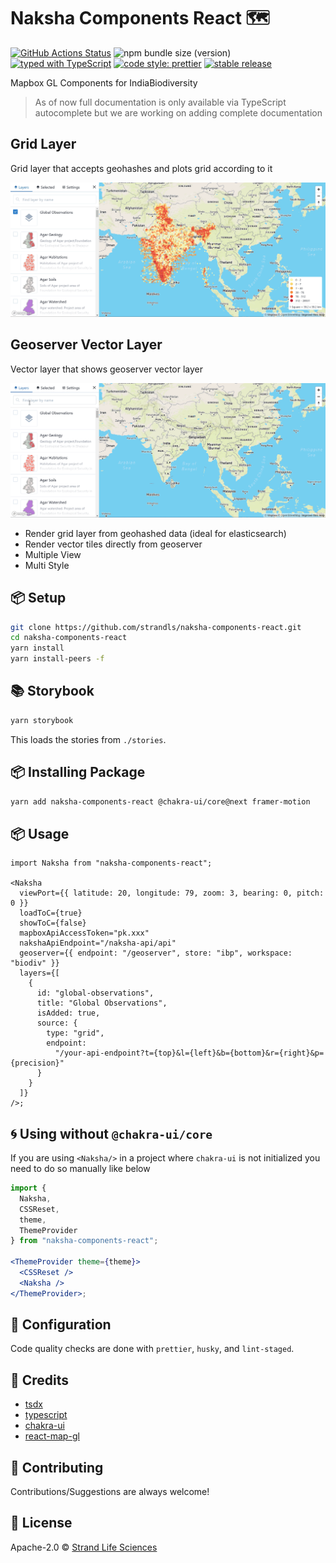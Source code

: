 # Naksha Components React 🗺️

[![GitHub Actions Status](https://github.com/strandls/naksha-components-react/workflows/NodeJS/badge.svg)](https://github.com/strandls/naksha-components-react/actions)
![npm bundle size (version)](https://img.shields.io/bundlephobia/minzip/naksha-components-react/latest)
[![typed with TypeScript](https://badgen.net/badge/icon/typescript?icon=typescript&label)](https://www.typescriptlang.org)
[![code style: prettier](https://img.shields.io/badge/code_style-prettier-ff69b4.svg)](https://github.com/prettier/prettier)
[![stable release](https://badgen.net/github/release/strandls/naksha-components-react/stable)](https://github.com/strandls/naksha-components-react/releases)

Mapbox GL Components for IndiaBiodiversity

> As of now full documentation is only available via TypeScript autocomplete but we are working on adding complete documentation

## Grid Layer

Grid layer that accepts geohashes and plots grid according to it

![Grid Layer](./preview/geohash-grid-layer.gif)

## Geoserver Vector Layer

Vector layer that shows geoserver vector layer

![Geoserver Vector Layer](./preview/geoserver-vector-layer.gif)

- Render grid layer from geohashed data (ideal for elasticsearch)
- Render vector tiles directly from geoserver
- Multiple View
- Multi Style

## 📦 Setup

```sh
git clone https://github.com/strandls/naksha-components-react.git
cd naksha-components-react
yarn install
yarn install-peers -f
```

## 📚 Storybook

```sh
yarn storybook
```

This loads the stories from `./stories`.

## 📦 Installing Package

```sh
yarn add naksha-components-react @chakra-ui/core@next framer-motion
```

## 📦 Usage

```tsx
import Naksha from "naksha-components-react";

<Naksha
  viewPort={{ latitude: 20, longitude: 79, zoom: 3, bearing: 0, pitch: 0 }}
  loadToC={true}
  showToC={false}
  mapboxApiAccessToken="pk.xxx"
  nakshaApiEndpoint="/naksha-api/api"
  geoserver={{ endpoint: "/geoserver", store: "ibp", workspace: "biodiv" }}
  layers={[
    {
      id: "global-observations",
      title: "Global Observations",
      isAdded: true,
      source: {
        type: "grid",
        endpoint:
          "/your-api-endpoint?t={top}&l={left}&b={bottom}&r={right}&p={precision}"
      }
    }
  ]}
/>;
```

## 🌀 Using without `@chakra-ui/core`

If you are using `<Naksha/>` in a project where `chakra-ui` is not initialized you need to do so manually like below

```jsx
import {
  Naksha,
  CSSReset,
  theme,
  ThemeProvider
} from "naksha-components-react";

<ThemeProvider theme={theme}>
  <CSSReset />
  <Naksha />
</ThemeProvider>;
```

## 🔧 Configuration

Code quality checks are done with `prettier`, `husky`, and `lint-staged`.

## 🤠 Credits

- [tsdx](https://github.com/jaredpalmer/tsdx)
- [typescript](https://github.com/microsoft/TypeScript)
- [chakra-ui](https://github.com/chakra-ui/chakra-ui)
- [react-map-gl](https://github.com/uber/react-map-gl)

## 🙏 Contributing

Contributions/Suggestions are always welcome!

## 📄 License

Apache-2.0 &copy; [Strand Life Sciences](https://github.com/strandls)
